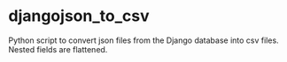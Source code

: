 # djangojson_to_csv
Python script to convert json files from the Django database into csv files. Nested fields are flattened.
